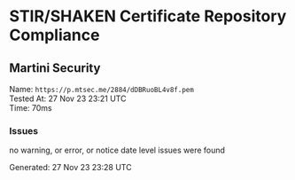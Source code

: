 # STIR/SHAKEN Certificate Repository Compliance

## Martini Security

Name: `https://p.mtsec.me/2884/dDBRuoBL4v8f.pem`\
Tested At: 27 Nov 23 23:21 UTC\
Time: 70ms

### Issues

no warning, or error, or notice date level issues were found

Generated: 27 Nov 23 23:28 UTC